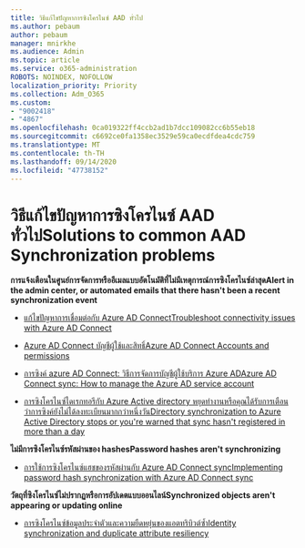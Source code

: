 ```yaml
---
title: วิธีแก้ไขปัญหาการซิงโครไนซ์ AAD ทั่วไป
ms.author: pebaum
author: pebaum
manager: mnirkhe
ms.audience: Admin
ms.topic: article
ms.service: o365-administration
ROBOTS: NOINDEX, NOFOLLOW
localization_priority: Priority
ms.collection: Adm_O365
ms.custom:
- "9002418"
- "4867"
ms.openlocfilehash: 0ca019322ff4ccb2ad1b7dcc109082cc6b55eb18
ms.sourcegitcommit: c6692ce0fa1358ec3529e59ca0ecdfdea4cdc759
ms.translationtype: MT
ms.contentlocale: th-TH
ms.lasthandoff: 09/14/2020
ms.locfileid: "47738152"
---
```

# <a name="solutions-to-common-aad-synchronization-problems"></a><span data-ttu-id="9c2ab-102">วิธีแก้ไขปัญหาการซิงโครไนซ์ AAD ทั่วไป</span><span class="sxs-lookup"><span data-stu-id="9c2ab-102">Solutions to common AAD Synchronization problems</span></span>

<span data-ttu-id="9c2ab-103">**การแจ้งเตือนในศูนย์การจัดการหรืออีเมลแบบอัตโนมัติที่ไม่มีเหตุการณ์การซิงโครไนซ์ล่าสุด**</span><span class="sxs-lookup"><span data-stu-id="9c2ab-103">**Alert in the admin center, or automated emails that there hasn't been a recent synchronization event**</span></span>

- [<span data-ttu-id="9c2ab-104">แก้ไขปัญหาการเชื่อมต่อกับ Azure AD Connect</span><span class="sxs-lookup"><span data-stu-id="9c2ab-104">Troubleshoot connectivity issues with Azure AD Connect</span></span>](https://docs.microsoft.com/azure/active-directory/hybrid/tshoot-connect-connectivity)

- [<span data-ttu-id="9c2ab-105">Azure AD Connect บัญชีผู้ใช้และสิทธิ์</span><span class="sxs-lookup"><span data-stu-id="9c2ab-105">Azure AD Connect Accounts and permissions</span></span>](https://go.microsoft.com/fwlink/p/?LinkId=820598)

- [<span data-ttu-id="9c2ab-106">การซิงค์ azure AD Connect: วิธีการจัดการบัญชีผู้ใช้บริการ Azure AD</span><span class="sxs-lookup"><span data-stu-id="9c2ab-106">Azure AD Connect sync: How to manage the Azure AD service account</span></span>](https://docs.microsoft.com/azure/active-directory/hybrid/how-to-connect-azureadaccount)

- [<span data-ttu-id="9c2ab-107">การซิงโครไนซ์ไดเรกทอรีกับ Azure Active directory หยุดทำงานหรือคุณได้รับการเตือนว่าการซิงค์ยังไม่ได้ลงทะเบียนมากกว่าหนึ่งวัน</span><span class="sxs-lookup"><span data-stu-id="9c2ab-107">Directory synchronization to Azure Active Directory stops or you're warned that sync hasn't registered in more than a day</span></span>](https://support.microsoft.com/help/2882421/directory-synchronization-to-azure-active-directory-stops-or-you-re-warned-that-sync-hasn-t-registered-in-more-than-a-day)
 
<span data-ttu-id="9c2ab-108">**ไม่มีการซิงโครไนซ์รหัสผ่านของ hashes**</span><span class="sxs-lookup"><span data-stu-id="9c2ab-108">**Password hashes aren't synchronizing**</span></span>

- [<span data-ttu-id="9c2ab-109">การใช้การซิงโครไนซ์แฮชของรหัสผ่านกับ Azure AD Connect sync</span><span class="sxs-lookup"><span data-stu-id="9c2ab-109">Implementing password hash synchronization with Azure AD Connect sync</span></span>](https://docs.microsoft.com/azure/active-directory/hybrid/how-to-connect-password-hash-synchronization)

<span data-ttu-id="9c2ab-110">**วัตถุที่ซิงโครไนซ์ไม่ปรากฏหรือการอัปเดตแบบออนไลน์**</span><span class="sxs-lookup"><span data-stu-id="9c2ab-110">**Synchronized objects aren't appearing or updating online**</span></span>

- [<span data-ttu-id="9c2ab-111">การซิงโครไนซ์ข้อมูลประจำตัวและความยืดหยุ่นของแอตทริบิวต์ซ้ำ</span><span class="sxs-lookup"><span data-stu-id="9c2ab-111">Identity synchronization and duplicate attribute resiliency</span></span>](https://docs.microsoft.com/azure/active-directory/hybrid/how-to-connect-syncservice-duplicate-attribute-resiliency)
